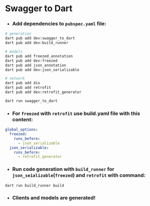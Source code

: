 # Swagger to Dart

- ### Add dependencies to `pubspec.yaml` file:

```sh
# generation
dart pub add dev:swagger_to_dart
dart pub add dev:build_runner

# models
dart pub add freezed_annotation
dart pub add dev:freezed
dart pub add json_annotation
dart pub add dev:json_serializable

# network
dart pub add dio
dart pub add retrofit
dart pub add dev:retrofit_generator
```

```sh
dart run swagger_to_dart
```

- ### For `freezed` with `retrofit` use build.yaml file with this content:

```yaml
global_options:
  freezed:
    runs_before:
      - json_serializable
  json_serializable:
    runs_before:
      - retrofit_generator
```

- ### Run code generation with `build_runner` for `json_seializable`(`freezed`) and `retrofit` with command:

```shell
dart run build_runner build
```

- ### Clients and models are generated!

